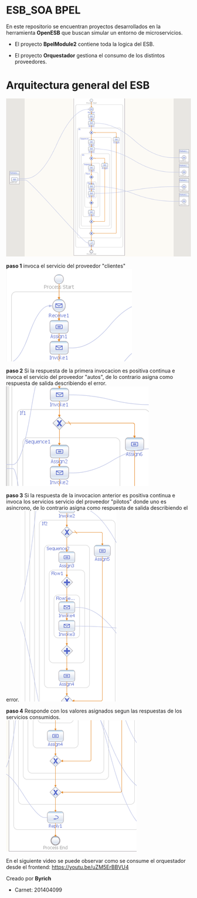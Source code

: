 # ESB_SOA BPEL

En este repositorio se encuentran proyectos desarrollados en la herramienta **OpenESB** que buscan simular un entorno de microservicios.

- El proyecto **BpelModule2** contiene toda la logica del ESB.

- El proyecto **Orquestador** gestiona el consumo de los distintos proveedores.

# Arquitectura general del ESB
![SOA](/Tarea4/arquitectura.png)

**paso 1**
invoca el servicio del proveedor "clientes"
![SOA](/Tarea4/parte1.png)

**paso 2**
Si la respuesta de la primera invocacion es positiva continua e invoca el servicio del proveedor "autos", de lo contrario asigna como respuesta de salida describiendo el error.
![SOA](/Tarea4/parte2.png)

**paso 3**
Si la respuesta de la invocacion anterior es positiva continua e invoca los servicios servicio del proveedor "pilotos" donde uno es asincrono, de lo contrario asigna como respuesta de salida describiendo el error.
![SOA](/Tarea4/parte3.png)

**paso 4**
Responde con los valores asignados segun las respuestas de los servicios consumidos.
![SOA](/Tarea4/parte4.png)

En el siguiente video se puede observar como se consume el orquestador desde el frontend:
https://youtu.be/uZM5ErBBVU4

Creado por **Byrich** 
- Carnet: 201404099
